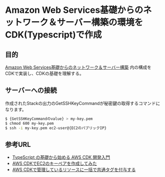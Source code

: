 # Amazon Web Services基礎からのネットワーク＆サーバー構築の環境をCDK(Typescript)で作成

## 目的
[Amazon Web Services基礎からのネットワーク＆サーバー構築](https://www.amazon.co.jp/Amazon-Web-Services%E5%9F%BA%E7%A4%8E%E3%81%8B%E3%82%89%E3%81%AE%E3%83%8D%E3%83%83%E3%83%88%E3%83%AF%E3%83%BC%E3%82%AF%EF%BC%86%E3%82%B5%E3%83%BC%E3%83%90%E3%83%BC%E6%A7%8B%E7%AF%89%E6%94%B9%E8%A8%82%EF%BC%94%E7%89%88-%E5%A4%A7%E6%BE%A4-%E6%96%87%E5%AD%9D/dp/4296202049) 内の構成をCDKで実装し、CDKの基礎を理解する。

## サーバーへの接続
作成されたStackの出力のGetSSHKeyCommandが秘密鍵の取得するコマンドになります。
```bash
$ {GetSSHKeyCommandのvalue} > my-key.pem
$ chmod 600 my-key.pem
$ ssh -i my-key.pem ec2-user@{EC2のパブリックIP}
```

## 参考URL
- [TypeScript の基礎から始める AWS CDK 開発入門](https://catalog.workshops.aws/typescript-and-cdk-for-beginner/ja-JP)
- [AWS CDKでEC2のキーペアを作成してみた](https://dev.classmethod.jp/articles/build-ec2-key-pair-with-aws-cdk/)
- [AWS CDKで管理しているリソースに一括で共通タグを付与する](https://dev.classmethod.jp/articles/aws_cdk_add_common_tag/)
